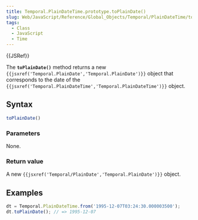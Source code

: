 ```yaml
---
title: Temporal.PlainDateTime.prototype.toPlainDate()
slug: Web/JavaScript/Reference/Global_Objects/Temporal/PlainDateTime/toPlainDate
tags:
  - Class
  - JavaScript
  - Time
---
```

{{JSRef}}

<p class="summary"><span class="seoSummary">The <strong><code>toPlainDate()</code></strong> method returns a new <code>{{jsxref('Temporal.PlainDate','Temporal.PlainDate')}}</code> object that corresponds to the date of the <code>{{jsxref('Temporal.PlainDateTime','Temporal.PlainDateTime')}}</code> object.</span></p>

## Syntax

```js
toPlainDate()
```

### Parameters

None.

### Return value

A new `{{jsxref('Temporal/PlainDate','Temporal.PlainDate')}}`
object.

## Examples

```js
dt = Temporal.PlainDateTime.from('1995-12-07T03:24:30.000003500');
dt.toPlainDate(); // => 1995-12-07
```
